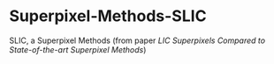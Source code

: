 # Superpixel-Methods-SLIC
SLIC,  a Superpixel Methods (from paper *LIC Superpixels Compared to State-of-the-art Superpixel Methods*)
